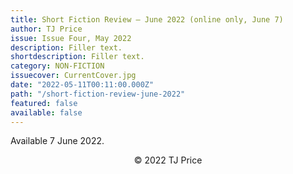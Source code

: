 ```yaml
---
title: Short Fiction Review — June 2022 (online only, June 7)
author: TJ Price
issue: Issue Four, May 2022
description: Filler text.
shortdescription: Filler text.
category: NON-FICTION
issuecover: CurrentCover.jpg
date: "2022-05-11T00:11:00.000Z"
path: "/short-fiction-review-june-2022"
featured: false
available: false
---
```


Available 7 June 2022.


<p style="text-align: center;">© 2022 TJ Price</p>